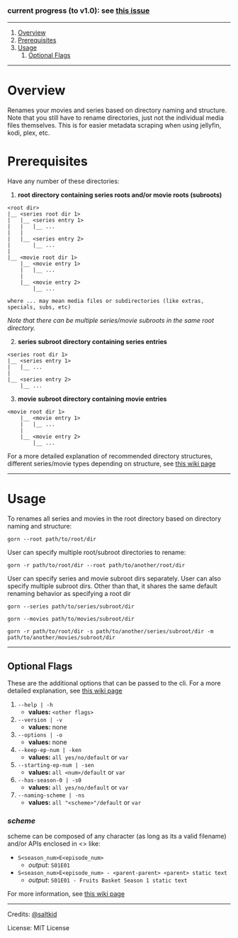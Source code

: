 ### current progress (to v1.0): see [this issue](https://github.com/saltkid/gorn/issues/1)
___
1. [Overview](#overview)
2. [Prerequisites](#prerequisites)
3. [Usage](#usage)
    1. [Optional Flags](#optional-flags)
___ 
# Overview
Renames your movies and series based on directory naming and structure. Note that you still have to rename directories, just not the individual media files themselves. This is for easier metadata scraping when using jellyfin, kodi, plex, etc.

# Prerequisites
Have any number of these directories:
1. **root directory containing series roots and/or movie roots (subroots)**
```
<root dir>
|__ <series root dir 1>
|   |__ <series entry 1>
|   |   |__ ...
|   |
|   |__ <series entry 2>
|       |__ ...
|
|__ <movie root dir 1>
    |__ <movie entry 1>
    |   |__ ...
    |
    |__ <movie entry 2>
        |__ ...

where ... may mean media files or subdirectories (like extras, specials, subs, etc)
```
*Note that there can be multiple series/movie subroots in the same root directory.*

2. **series subroot directory containing series entries**
```
<series root dir 1>
|__ <series entry 1>
|   |__ ...
|
|__ <series entry 2>
    |__ ...
```
3. **movie subroot directory containing movie entries**
```
<movie root dir 1>
    |__ <movie entry 1>
    |   |__ ...
    |
    |__ <movie entry 2>
        |__ ...
```
For a more detailed explanation of recommended directory structures, different series/movie types depending on structure, see [this wiki page](https://github.com/saltkid/gorn/wiki/Directory-Structure)
___
# Usage
To renames all series and movies in the root directory based on directory naming and structure:
```
gorn --root path/to/root/dir
```

User can specify multiple root/subroot directories to rename:
```
gorn -r path/to/root/dir --root path/to/another/root/dir
```

User can specify series and movie subroot dirs separately. User can also specify multiple subroot dirs. Other than that, it shares the same default renaming behavior as specifying a root dir
```
gorn --series path/to/series/subroot/dir
```
```
gorn --movies path/to/movies/subroot/dir
```
```
gorn -r path/to/root/dir -s path/to/another/series/subroot/dir -m path/to/another/movies/subroot/dir
```
___
## Optional Flags
These are the additional options that can be passed to the cli. For a more detailed explanation, see [this wiki page](https://github.com/saltkid/gorn/wiki/Usage#optional-flags)
1. `--help | -h`
    - **values:** `<other flags>`
2. `--version | -v`
    - **values:** none
3. `--options | -o`
    - **values:** none
4. `--keep-ep-num | -ken`
    - **values:** `all yes/no/default` or `var`
5. `--starting-ep-num | -sen`
    - **values:** `all <num>/default` or `var`
6. `--has-season-0 | -s0`
    - **values:** `all yes/no/default` or `var`
7. `--naming-scheme | -ns`
    - **values:** `all "<scheme>"/default` or `var`

### *scheme*
scheme can be composed of any character (as long as its a valid filename) and/or APIs enclosed in <> like:
- `S<season_num>E<episode_num>`
    - *output*: `S01E01`
- `S<season_num>E<episode_num> - <parent-parent> <parent> static text` 
    - *output*: `S01E01 - Fruits Basket Season 1 static text`

For more information, see [this wiki page](https://github.com/saltkid/gorn/wiki/Usage#naming-scheme-apis)
___

Credits: [@saltkid](https://github.com/saltkid)

License: MIT License